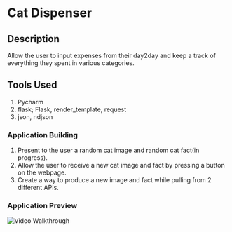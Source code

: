 # Cat Dispenser

## Description
Allow the user to input expenses from their day2day and keep a track of everything they spent in various categories.

## Tools Used
1. Pycharm
3. flask; Flask, render_template, request
4. json, ndjson

### Application Building

1. Present to the user a random cat image and random cat fact(in progress).
2. Allow the user to receive a new cat image and fact by pressing a button on the webpage.
3. Create a way to produce a new image and fact while pulling from 2 different APIs.


### Application Preview

<img src='https://user-images.githubusercontent.com/70240636/200063949-845468e8-f531-4dc9-be52-2e3a5079631a.PNG' title='Video Walkthrough' width='' alt='Video Walkthrough' />
